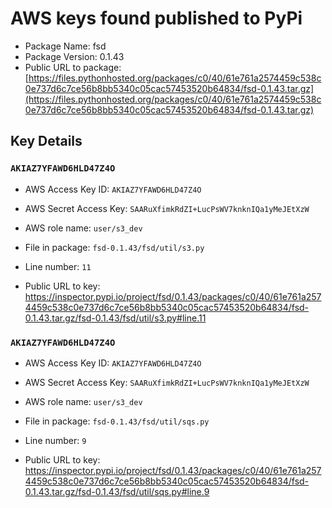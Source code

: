 # AWS keys found published to PyPi

* Package Name: fsd
* Package Version: 0.1.43
* Public URL to package: [https://files.pythonhosted.org/packages/c0/40/61e761a2574459c538c0e737d6c7ce56b8bb5340c05cac57453520b64834/fsd-0.1.43.tar.gz](https://files.pythonhosted.org/packages/c0/40/61e761a2574459c538c0e737d6c7ce56b8bb5340c05cac57453520b64834/fsd-0.1.43.tar.gz)

## Key Details

### `AKIAZ7YFAWD6HLD47Z4O`

* AWS Access Key ID: `AKIAZ7YFAWD6HLD47Z4O`
* AWS Secret Access Key: `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` 
* AWS role name: `user/s3_dev`
* File in package: `fsd-0.1.43/fsd/util/s3.py`
* Line number: `11`

* Public URL to key: https://inspector.pypi.io/project/fsd/0.1.43/packages/c0/40/61e761a2574459c538c0e737d6c7ce56b8bb5340c05cac57453520b64834/fsd-0.1.43.tar.gz/fsd-0.1.43/fsd/util/s3.py#line.11



### `AKIAZ7YFAWD6HLD47Z4O`

* AWS Access Key ID: `AKIAZ7YFAWD6HLD47Z4O`
* AWS Secret Access Key: `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` 
* AWS role name: `user/s3_dev`
* File in package: `fsd-0.1.43/fsd/util/sqs.py`
* Line number: `9`

* Public URL to key: https://inspector.pypi.io/project/fsd/0.1.43/packages/c0/40/61e761a2574459c538c0e737d6c7ce56b8bb5340c05cac57453520b64834/fsd-0.1.43.tar.gz/fsd-0.1.43/fsd/util/sqs.py#line.9


